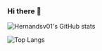 ### Hi there 👋

![Hernandsv01's GitHub stats](https://github-readme-stats.vercel.app/api?username=hernandsv01&show_icons=true&theme=radical)

![Top Langs](https://github-readme-stats.vercel.app/api/top-langs/?username=Hernandsv01&theme=radical)

<!--
**Hernandsv01/Hernandsv01** is a ✨ _special_ ✨ repository because its `README.md` (this file) appears on your GitHub profile.

Here are some ideas to get you started:

- 🔭 I’m currently working on ...
- 🌱 I’m currently learning ...
- 👯 I’m looking to collaborate on ...
- 🤔 I’m looking for help with ...
- 💬 Ask me about ...
- 📫 How to reach me: ...
- 😄 Pronouns: ...
- ⚡ Fun fact: ...
-->
